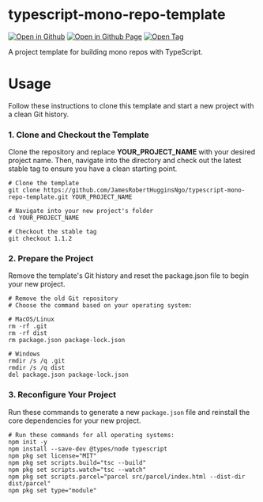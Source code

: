 # typescript-mono-repo-template

[![Open in Github](https://img.shields.io/badge/Open_in_GitHub-6e5494)](https://github.com/JamesRobertHugginsNgo/typescript-mono-repo-template)
[![Open in Github Page](https://img.shields.io/badge/Open_in_GitHub%20Page-4078c0)](https://jamesroberthugginsngo.github.io/typescript-mono-repo-template)
[![Open Tag](https://img.shields.io/badge/Open_Tag-1.1.2-6cc644)](https://github.com/JamesRobertHugginsNgo/typescript-mono-repo-template/tree/1.1.2)

A project template for building mono repos with TypeScript.

# Usage

Follow these instructions to clone this template and start a new project with a clean Git history.

### 1. Clone and Checkout the Template

Clone the repository and replace __YOUR_PROJECT_NAME__ with your desired project name. Then, navigate into the directory and check out the latest stable tag to ensure you have a clean starting point.

```
# Clone the template
git clone https://github.com/JamesRobertHugginsNgo/typescript-mono-repo-template.git YOUR_PROJECT_NAME

# Navigate into your new project's folder
cd YOUR_PROJECT_NAME

# Checkout the stable tag
git checkout 1.1.2
```

### 2. Prepare the Project

Remove the template's Git history and reset the package.json file to begin your new project.

```
# Remove the old Git repository
# Choose the command based on your operating system:

# MacOS/Linux
rm -rf .git
rm -rf dist
rm package.json package-lock.json

# Windows
rmdir /s /q .git
rmdir /s /q dist
del package.json package-lock.json
```

### 3. Reconfigure Your Project

Run these commands to generate a new `package.json` file and reinstall the core dependencies for your new project.

```
# Run these commands for all operating systems:
npm init -y
npm install --save-dev @types/node typescript
npm pkg set license="MIT"
npm pkg set scripts.build="tsc --build"
npm pkg set scripts.watch="tsc --watch"
npm pkg set scripts.parcel="parcel src/parcel/index.html --dist-dir dist/parcel"
npm pkg set type="module"
```
